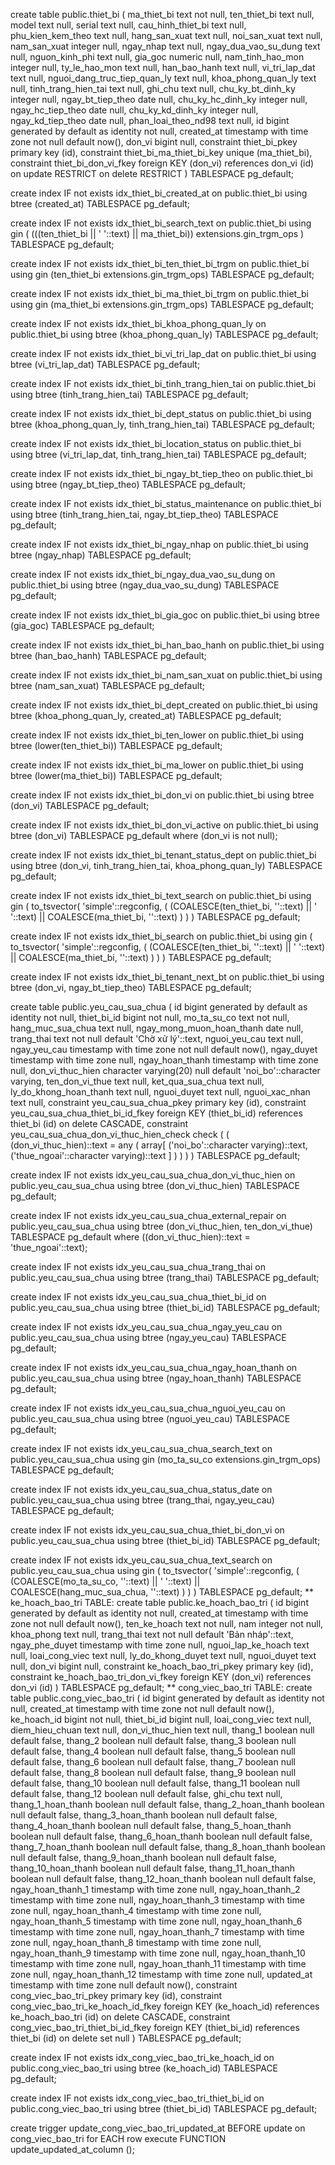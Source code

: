 create table public.thiet_bi (
  ma_thiet_bi text not null,
  ten_thiet_bi text null,
  model text null,
  serial text null,
  cau_hinh_thiet_bi text null,
  phu_kien_kem_theo text null,
  hang_san_xuat text null,
  noi_san_xuat text null,
  nam_san_xuat integer null,
  ngay_nhap text null,
  ngay_dua_vao_su_dung text null,
  nguon_kinh_phi text null,
  gia_goc numeric null,
  nam_tinh_hao_mon integer null,
  ty_le_hao_mon text null,
  han_bao_hanh text null,
  vi_tri_lap_dat text null,
  nguoi_dang_truc_tiep_quan_ly text null,
  khoa_phong_quan_ly text null,
  tinh_trang_hien_tai text null,
  ghi_chu text null,
  chu_ky_bt_dinh_ky integer null,
  ngay_bt_tiep_theo date null,
  chu_ky_hc_dinh_ky integer null,
  ngay_hc_tiep_theo date null,
  chu_ky_kd_dinh_ky integer null,
  ngay_kd_tiep_theo date null,
  phan_loai_theo_nd98 text null,
  id bigint generated by default as identity not null,
  created_at timestamp with time zone not null default now(),
  don_vi bigint null,
  constraint thiet_bi_pkey primary key (id),
  constraint thiet_bi_ma_thiet_bi_key unique (ma_thiet_bi),
  constraint thiet_bi_don_vi_fkey foreign KEY (don_vi) references don_vi (id) on update RESTRICT on delete RESTRICT
) TABLESPACE pg_default;

create index IF not exists idx_thiet_bi_created_at on public.thiet_bi using btree (created_at) TABLESPACE pg_default;

create index IF not exists idx_thiet_bi_search_text on public.thiet_bi using gin (
  (((ten_thiet_bi || ' '::text) || ma_thiet_bi)) extensions.gin_trgm_ops
) TABLESPACE pg_default;

create index IF not exists idx_thiet_bi_ten_thiet_bi_trgm on public.thiet_bi using gin (ten_thiet_bi extensions.gin_trgm_ops) TABLESPACE pg_default;

create index IF not exists idx_thiet_bi_ma_thiet_bi_trgm on public.thiet_bi using gin (ma_thiet_bi extensions.gin_trgm_ops) TABLESPACE pg_default;

create index IF not exists idx_thiet_bi_khoa_phong_quan_ly on public.thiet_bi using btree (khoa_phong_quan_ly) TABLESPACE pg_default;

create index IF not exists idx_thiet_bi_vi_tri_lap_dat on public.thiet_bi using btree (vi_tri_lap_dat) TABLESPACE pg_default;

create index IF not exists idx_thiet_bi_tinh_trang_hien_tai on public.thiet_bi using btree (tinh_trang_hien_tai) TABLESPACE pg_default;

create index IF not exists idx_thiet_bi_dept_status on public.thiet_bi using btree (khoa_phong_quan_ly, tinh_trang_hien_tai) TABLESPACE pg_default;

create index IF not exists idx_thiet_bi_location_status on public.thiet_bi using btree (vi_tri_lap_dat, tinh_trang_hien_tai) TABLESPACE pg_default;

create index IF not exists idx_thiet_bi_ngay_bt_tiep_theo on public.thiet_bi using btree (ngay_bt_tiep_theo) TABLESPACE pg_default;

create index IF not exists idx_thiet_bi_status_maintenance on public.thiet_bi using btree (tinh_trang_hien_tai, ngay_bt_tiep_theo) TABLESPACE pg_default;

create index IF not exists idx_thiet_bi_ngay_nhap on public.thiet_bi using btree (ngay_nhap) TABLESPACE pg_default;

create index IF not exists idx_thiet_bi_ngay_dua_vao_su_dung on public.thiet_bi using btree (ngay_dua_vao_su_dung) TABLESPACE pg_default;

create index IF not exists idx_thiet_bi_gia_goc on public.thiet_bi using btree (gia_goc) TABLESPACE pg_default;

create index IF not exists idx_thiet_bi_han_bao_hanh on public.thiet_bi using btree (han_bao_hanh) TABLESPACE pg_default;

create index IF not exists idx_thiet_bi_nam_san_xuat on public.thiet_bi using btree (nam_san_xuat) TABLESPACE pg_default;

create index IF not exists idx_thiet_bi_dept_created on public.thiet_bi using btree (khoa_phong_quan_ly, created_at) TABLESPACE pg_default;

create index IF not exists idx_thiet_bi_ten_lower on public.thiet_bi using btree (lower(ten_thiet_bi)) TABLESPACE pg_default;

create index IF not exists idx_thiet_bi_ma_lower on public.thiet_bi using btree (lower(ma_thiet_bi)) TABLESPACE pg_default;

create index IF not exists idx_thiet_bi_don_vi on public.thiet_bi using btree (don_vi) TABLESPACE pg_default;

create index IF not exists idx_thiet_bi_don_vi_active on public.thiet_bi using btree (don_vi) TABLESPACE pg_default
where
  (don_vi is not null);

create index IF not exists idx_thiet_bi_tenant_status_dept on public.thiet_bi using btree (don_vi, tinh_trang_hien_tai, khoa_phong_quan_ly) TABLESPACE pg_default;

create index IF not exists idx_thiet_bi_text_search on public.thiet_bi using gin (
  to_tsvector(
    'simple'::regconfig,
    (
      (COALESCE(ten_thiet_bi, ''::text) || ' '::text) || COALESCE(ma_thiet_bi, ''::text)
    )
  )
) TABLESPACE pg_default;

create index IF not exists idx_thiet_bi_search on public.thiet_bi using gin (
  to_tsvector(
    'simple'::regconfig,
    (
      (COALESCE(ten_thiet_bi, ''::text) || ' '::text) || COALESCE(ma_thiet_bi, ''::text)
    )
  )
) TABLESPACE pg_default;

create index IF not exists idx_thiet_bi_tenant_next_bt on public.thiet_bi using btree (don_vi, ngay_bt_tiep_theo) TABLESPACE pg_default;


create table public.yeu_cau_sua_chua (
  id bigint generated by default as identity not null,
  thiet_bi_id bigint not null,
  mo_ta_su_co text not null,
  hang_muc_sua_chua text null,
  ngay_mong_muon_hoan_thanh date null,
  trang_thai text not null default 'Chờ xử lý'::text,
  nguoi_yeu_cau text null,
  ngay_yeu_cau timestamp with time zone not null default now(),
  ngay_duyet timestamp with time zone null,
  ngay_hoan_thanh timestamp with time zone null,
  don_vi_thuc_hien character varying(20) null default 'noi_bo'::character varying,
  ten_don_vi_thue text null,
  ket_qua_sua_chua text null,
  ly_do_khong_hoan_thanh text null,
  nguoi_duyet text null,
  nguoi_xac_nhan text null,
  constraint yeu_cau_sua_chua_pkey primary key (id),
  constraint yeu_cau_sua_chua_thiet_bi_id_fkey foreign KEY (thiet_bi_id) references thiet_bi (id) on delete CASCADE,
  constraint yeu_cau_sua_chua_don_vi_thuc_hien_check check (
    (
      (don_vi_thuc_hien)::text = any (
        array[
          ('noi_bo'::character varying)::text,
          ('thue_ngoai'::character varying)::text
        ]
      )
    )
  )
) TABLESPACE pg_default;

create index IF not exists idx_yeu_cau_sua_chua_don_vi_thuc_hien on public.yeu_cau_sua_chua using btree (don_vi_thuc_hien) TABLESPACE pg_default;

create index IF not exists idx_yeu_cau_sua_chua_external_repair on public.yeu_cau_sua_chua using btree (don_vi_thuc_hien, ten_don_vi_thue) TABLESPACE pg_default
where
  ((don_vi_thuc_hien)::text = 'thue_ngoai'::text);

create index IF not exists idx_yeu_cau_sua_chua_trang_thai on public.yeu_cau_sua_chua using btree (trang_thai) TABLESPACE pg_default;

create index IF not exists idx_yeu_cau_sua_chua_thiet_bi_id on public.yeu_cau_sua_chua using btree (thiet_bi_id) TABLESPACE pg_default;

create index IF not exists idx_yeu_cau_sua_chua_ngay_yeu_cau on public.yeu_cau_sua_chua using btree (ngay_yeu_cau) TABLESPACE pg_default;

create index IF not exists idx_yeu_cau_sua_chua_ngay_hoan_thanh on public.yeu_cau_sua_chua using btree (ngay_hoan_thanh) TABLESPACE pg_default;

create index IF not exists idx_yeu_cau_sua_chua_nguoi_yeu_cau on public.yeu_cau_sua_chua using btree (nguoi_yeu_cau) TABLESPACE pg_default;

create index IF not exists idx_yeu_cau_sua_chua_search_text on public.yeu_cau_sua_chua using gin (mo_ta_su_co extensions.gin_trgm_ops) TABLESPACE pg_default;

create index IF not exists idx_yeu_cau_sua_chua_status_date on public.yeu_cau_sua_chua using btree (trang_thai, ngay_yeu_cau) TABLESPACE pg_default;

create index IF not exists idx_yeu_cau_sua_chua_thiet_bi_don_vi on public.yeu_cau_sua_chua using btree (thiet_bi_id) TABLESPACE pg_default;

create index IF not exists idx_yeu_cau_sua_chua_text_search on public.yeu_cau_sua_chua using gin (
  to_tsvector(
    'simple'::regconfig,
    (
      (COALESCE(mo_ta_su_co, ''::text) || ' '::text) || COALESCE(hang_muc_sua_chua, ''::text)
    )
  )
) TABLESPACE pg_default;
** ke_hoach_bao_tri TABLE:
create table public.ke_hoach_bao_tri (
  id bigint generated by default as identity not null,
  created_at timestamp with time zone not null default now(),
  ten_ke_hoach text not null,
  nam integer not null,
  khoa_phong text null,
  trang_thai text not null default 'Bản nháp'::text,
  ngay_phe_duyet timestamp with time zone null,
  nguoi_lap_ke_hoach text null,
  loai_cong_viec text null,
  ly_do_khong_duyet text null,
  nguoi_duyet text null,
  don_vi bigint null,
  constraint ke_hoach_bao_tri_pkey primary key (id),
  constraint ke_hoach_bao_tri_don_vi_fkey foreign KEY (don_vi) references don_vi (id)
) TABLESPACE pg_default;
** cong_viec_bao_tri TABLE:
create table public.cong_viec_bao_tri (
  id bigint generated by default as identity not null,
  created_at timestamp with time zone not null default now(),
  ke_hoach_id bigint not null,
  thiet_bi_id bigint null,
  loai_cong_viec text null,
  diem_hieu_chuan text null,
  don_vi_thuc_hien text null,
  thang_1 boolean null default false,
  thang_2 boolean null default false,
  thang_3 boolean null default false,
  thang_4 boolean null default false,
  thang_5 boolean null default false,
  thang_6 boolean null default false,
  thang_7 boolean null default false,
  thang_8 boolean null default false,
  thang_9 boolean null default false,
  thang_10 boolean null default false,
  thang_11 boolean null default false,
  thang_12 boolean null default false,
  ghi_chu text null,
  thang_1_hoan_thanh boolean null default false,
  thang_2_hoan_thanh boolean null default false,
  thang_3_hoan_thanh boolean null default false,
  thang_4_hoan_thanh boolean null default false,
  thang_5_hoan_thanh boolean null default false,
  thang_6_hoan_thanh boolean null default false,
  thang_7_hoan_thanh boolean null default false,
  thang_8_hoan_thanh boolean null default false,
  thang_9_hoan_thanh boolean null default false,
  thang_10_hoan_thanh boolean null default false,
  thang_11_hoan_thanh boolean null default false,
  thang_12_hoan_thanh boolean null default false,
  ngay_hoan_thanh_1 timestamp with time zone null,
  ngay_hoan_thanh_2 timestamp with time zone null,
  ngay_hoan_thanh_3 timestamp with time zone null,
  ngay_hoan_thanh_4 timestamp with time zone null,
  ngay_hoan_thanh_5 timestamp with time zone null,
  ngay_hoan_thanh_6 timestamp with time zone null,
  ngay_hoan_thanh_7 timestamp with time zone null,
  ngay_hoan_thanh_8 timestamp with time zone null,
  ngay_hoan_thanh_9 timestamp with time zone null,
  ngay_hoan_thanh_10 timestamp with time zone null,
  ngay_hoan_thanh_11 timestamp with time zone null,
  ngay_hoan_thanh_12 timestamp with time zone null,
  updated_at timestamp with time zone null default now(),
  constraint cong_viec_bao_tri_pkey primary key (id),
  constraint cong_viec_bao_tri_ke_hoach_id_fkey foreign KEY (ke_hoach_id) references ke_hoach_bao_tri (id) on delete CASCADE,
  constraint cong_viec_bao_tri_thiet_bi_id_fkey foreign KEY (thiet_bi_id) references thiet_bi (id) on delete set null
) TABLESPACE pg_default;

create index IF not exists idx_cong_viec_bao_tri_ke_hoach_id on public.cong_viec_bao_tri using btree (ke_hoach_id) TABLESPACE pg_default;

create index IF not exists idx_cong_viec_bao_tri_thiet_bi_id on public.cong_viec_bao_tri using btree (thiet_bi_id) TABLESPACE pg_default;

create trigger update_cong_viec_bao_tri_updated_at BEFORE
update on cong_viec_bao_tri for EACH row
execute FUNCTION update_updated_at_column ();